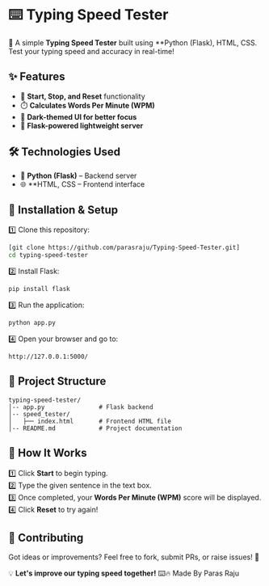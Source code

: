 # ⌨️ Typing Speed Tester

🚀 A simple **Typing Speed Tester** built using **Python (Flask), HTML, CSS. Test your typing speed and accuracy in real-time!

## ✨ Features
- 🏃 **Start, Stop, and Reset** functionality
- ⏱️ **Calculates Words Per Minute (WPM)**
- 🎨 **Dark-themed UI for better focus**
- 📡 **Flask-powered lightweight server**

## 🛠️ Technologies Used
- 🐍 **Python (Flask)** – Backend server
- 🌐 **HTML, CSS – Frontend interface

## 🚀 Installation & Setup
1️⃣ Clone this repository:
```sh
[git clone https://github.com/parasraju/Typing-Speed-Tester.git]
cd typing-speed-tester
```

2️⃣ Install Flask:
```sh
pip install flask
```

3️⃣ Run the application:
```sh
python app.py
```

4️⃣ Open your browser and go to:
```
http://127.0.0.1:5000/
```

## 📁 Project Structure
```
typing-speed-tester/
│-- app.py               # Flask backend
│-- speed_tester/
│   ├── index.html       # Frontend HTML file
│-- README.md            # Project documentation
```

## 🎯 How It Works
1️⃣ Click **Start** to begin typing.  
2️⃣ Type the given sentence in the text box.  
3️⃣ Once completed, your **Words Per Minute (WPM)** score will be displayed.  
4️⃣ Click **Reset** to try again!  

## 📝 Contributing
Got ideas or improvements? Feel free to fork, submit PRs, or raise issues! 🚀

💡 **Let's improve our typing speed together!** ⌨️🔥
Made By Paras Raju

